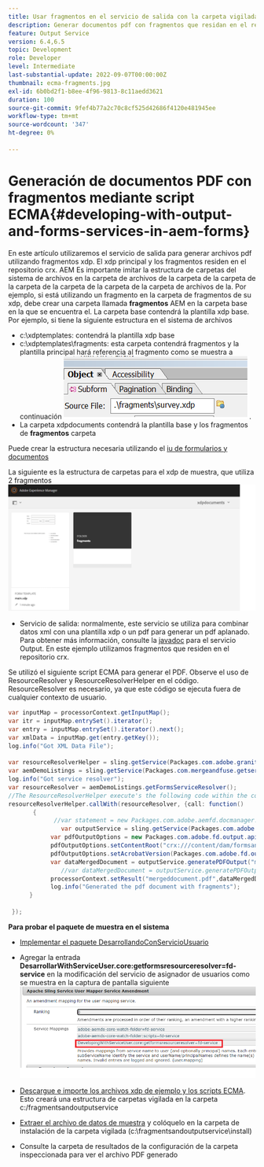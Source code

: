 ```yaml
---
title: Usar fragmentos en el servicio de salida con la carpeta vigilada
description: Generar documentos pdf con fragmentos que residan en el repositorio crx
feature: Output Service
version: 6.4,6.5
topic: Development
role: Developer
level: Intermediate
last-substantial-update: 2022-09-07T00:00:00Z
thumbnail: ecma-fragments.jpg
exl-id: 6b0bd2f1-b8ee-4f96-9813-8c11aedd3621
duration: 100
source-git-commit: 9fef4b77a2c70c8cf525d42686f4120e481945ee
workflow-type: tm+mt
source-wordcount: '347'
ht-degree: 0%

---
```


# Generación de documentos PDF con fragmentos mediante script ECMA{#developing-with-output-and-forms-services-in-aem-forms}


En este artículo utilizaremos el servicio de salida para generar archivos pdf utilizando fragmentos xdp. El xdp principal y los fragmentos residen en el repositorio crx. AEM Es importante imitar la estructura de carpetas del sistema de archivos en la carpeta de archivos de la carpeta de la carpeta de la carpeta de la carpeta de la carpeta de la carpeta de archivos de la. Por ejemplo, si está utilizando un fragmento en la carpeta de fragmentos de su xdp, debe crear una carpeta llamada **fragmentos** AEM en la carpeta base en la que se encuentra el. La carpeta base contendrá la plantilla xdp base. Por ejemplo, si tiene la siguiente estructura en el sistema de archivos
* c:\xdptemplates: contendrá la plantilla xdp base
* c:\xdptemplates\fragments: esta carpeta contendrá fragmentos y la plantilla principal hará referencia al fragmento como se muestra a continuación
  ![fragment-xdp](assets/survey-fragment.png).
* La carpeta xdpdocuments contendrá la plantilla base y los fragmentos de **fragmentos** carpeta

Puede crear la estructura necesaria utilizando el [iu de formularios y documentos](http://localhost:4502/aem/forms.html/content/dam/formsanddocuments)

La siguiente es la estructura de carpetas para el xdp de muestra, que utiliza 2 fragmentos
![forms&amp;document](assets/fragment-folder-structure-ui.png)


* Servicio de salida: normalmente, este servicio se utiliza para combinar datos xml con una plantilla xdp o un pdf para generar un pdf aplanado. Para obtener más información, consulte la [javadoc](https://helpx.adobe.com/experience-manager/6-5/forms/javadocs/index.html?com/adobe/fd/output/api/OutputService.html) para el servicio Output. En este ejemplo utilizamos fragmentos que residen en el repositorio crx.


Se utilizó el siguiente script ECMA para generar el PDF. Observe el uso de ResourceResolver y ResourceResolverHelper en el código. ResourceResolver es necesario, ya que este código se ejecuta fuera de cualquier contexto de usuario.

```java
var inputMap = processorContext.getInputMap();
var itr = inputMap.entrySet().iterator();
var entry = inputMap.entrySet().iterator().next();
var xmlData = inputMap.get(entry.getKey());
log.info("Got XML Data File");

var resourceResolverHelper = sling.getService(Packages.com.adobe.granite.resourceresolverhelper.ResourceResolverHelper);
var aemDemoListings = sling.getService(Packages.com.mergeandfuse.getserviceuserresolver.GetResolver);
log.info("Got service resolver");
var resourceResolver = aemDemoListings.getFormsServiceResolver();
//The ResourceResolverHelper execute's the following code within the context of the resourceResolver 
resourceResolverHelper.callWith(resourceResolver, {call: function()
       {
             //var statement = new Packages.com.adobe.aemfd.docmanager.Document("/content/dam/formsanddocuments/xdpdocuments/main.xdp",resourceResolver);
               var outputService = sling.getService(Packages.com.adobe.fd.output.api.OutputService);
            var pdfOutputOptions = new Packages.com.adobe.fd.output.api.PDFOutputOptions();
            pdfOutputOptions.setContentRoot("crx:///content/dam/formsanddocuments/xdpdocuments");
            pdfOutputOptions.setAcrobatVersion(Packages.com.adobe.fd.output.api.AcrobatVersion.Acrobat_11);
            var dataMergedDocument = outputService.generatePDFOutput("main.xdp",xmlData,pdfOutputOptions);
               //var dataMergedDocument = outputService.generatePDFOutput(statement,xmlData,pdfOutputOptions);
            processorContext.setResult("mergeddocument.pdf",dataMergedDocument);
            log.info("Generated the pdf document with fragments");
      }

 });
```

**Para probar el paquete de muestra en el sistema**
* [Implementar el paquete DesarrollandoConServicioUsuario](assets/DevelopingWithServiceUser.jar)
* Agregar la entrada **DesarrollarWithServiceUser.core:getformsresourceresolver=fd-service** en la modificación del servicio de asignador de usuarios como se muestra en la captura de pantalla siguiente
  ![modificación del asignador de usuarios](assets/user-mapper-service-amendment.png)
* [Descargue e importe los archivos xdp de ejemplo y los scripts ECMA](assets/watched-folder-fragments-ecma.zip).
Esto creará una estructura de carpetas vigilada en la carpeta c:/fragmentsandoutputservice

* [Extraer el archivo de datos de muestra](assets/usingFragmentsSampleData.zip) y colóquelo en la carpeta de instalación de la carpeta vigilada (c:\fragmentsandoutputservice\install)

* Consulte la carpeta de resultados de la configuración de la carpeta inspeccionada para ver el archivo PDF generado
